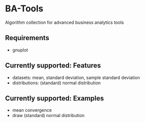 # BA-Tools
Algorithm collection for advanced business analytics tools

## Requirements
- gnuplot

## Currently supported: Features
- datasets: mean, standard deviation, sample standard deviation
- distributions: (standard) normal distribution

## Currently supported: Examples
- mean convergence
- draw (standard) normal distribution